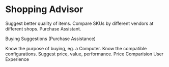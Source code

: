 # Shopping Advisor

Suggest better quality of items.
Compare SKUs by different vendors at different shops.
Purchase Assistant.

Buying Suggestions (Purchase Assistance)

Know the purpose of buying, eg. a Computer.
Know the compatible configurations.
Suggest price, value, performance.
Price Comparision
User Experience

